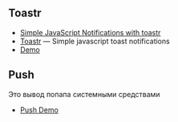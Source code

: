 ﻿
## Toastr

* [Simple JavaScript Notifications with toastr](https://johnpapa.net/toastr100beta/)
* [Toastr](http://codeseven.github.io/toastr/) — Simple javascript toast  notifications
* [Demo](http://codeseven.github.io/toastr/demo.html)

## Push

Это вывод попапа системными средствами

* [Push Demo](https://gauntface.github.io/simple-push-demo/)
